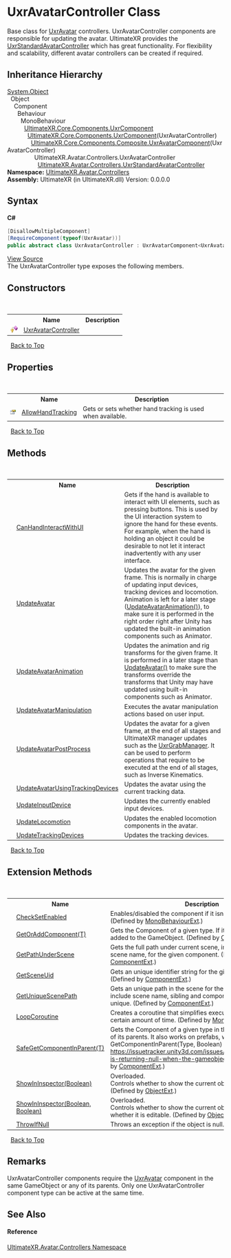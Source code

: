 # UxrAvatarController Class
 

Base class for <a href="T_UltimateXR_Avatar_UxrAvatar">UxrAvatar</a> controllers. UxrAvatarController components are responsible for updating the avatar. UltimateXR provides the <a href="T_UltimateXR_Avatar_Controllers_UxrStandardAvatarController">UxrStandardAvatarController</a> which has great functionality. For flexibility and scalability, different avatar controllers can be created if required.


## Inheritance Hierarchy
<a href="https://docs.microsoft.com/dotnet/api/system.object" target="_blank" rel="noopener noreferrer">System.Object</a><br />&nbsp;&nbsp;Object<br />&nbsp;&nbsp;&nbsp;&nbsp;Component<br />&nbsp;&nbsp;&nbsp;&nbsp;&nbsp;&nbsp;Behaviour<br />&nbsp;&nbsp;&nbsp;&nbsp;&nbsp;&nbsp;&nbsp;&nbsp;MonoBehaviour<br />&nbsp;&nbsp;&nbsp;&nbsp;&nbsp;&nbsp;&nbsp;&nbsp;&nbsp;&nbsp;<a href="T_UltimateXR_Core_Components_UxrComponent">UltimateXR.Core.Components.UxrComponent</a><br />&nbsp;&nbsp;&nbsp;&nbsp;&nbsp;&nbsp;&nbsp;&nbsp;&nbsp;&nbsp;&nbsp;&nbsp;<a href="T_UltimateXR_Core_Components_UxrComponent_1">UltimateXR.Core.Components.UxrComponent</a>(UxrAvatarController)<br />&nbsp;&nbsp;&nbsp;&nbsp;&nbsp;&nbsp;&nbsp;&nbsp;&nbsp;&nbsp;&nbsp;&nbsp;&nbsp;&nbsp;<a href="T_UltimateXR_Core_Components_Composite_UxrAvatarComponent_1">UltimateXR.Core.Components.Composite.UxrAvatarComponent</a>(UxrAvatarController)<br />&nbsp;&nbsp;&nbsp;&nbsp;&nbsp;&nbsp;&nbsp;&nbsp;&nbsp;&nbsp;&nbsp;&nbsp;&nbsp;&nbsp;&nbsp;&nbsp;UltimateXR.Avatar.Controllers.UxrAvatarController<br />&nbsp;&nbsp;&nbsp;&nbsp;&nbsp;&nbsp;&nbsp;&nbsp;&nbsp;&nbsp;&nbsp;&nbsp;&nbsp;&nbsp;&nbsp;&nbsp;&nbsp;&nbsp;<a href="T_UltimateXR_Avatar_Controllers_UxrStandardAvatarController">UltimateXR.Avatar.Controllers.UxrStandardAvatarController</a><br />
**Namespace:**&nbsp;<a href="N_UltimateXR_Avatar_Controllers">UltimateXR.Avatar.Controllers</a><br />**Assembly:**&nbsp;UltimateXR (in UltimateXR.dll) Version: 0.0.0.0

## Syntax

**C#**<br />
``` C#
[DisallowMultipleComponent]
[RequireComponent(typeof(UxrAvatar))]
public abstract class UxrAvatarController : UxrAvatarComponent<UxrAvatarController>
```

<a href="UltimateXR/Scripts/Avatar/Controllers/UxrAvatarController.cs" rel="noopener noreferrer" title="View the source code">View Source</a><br />
The UxrAvatarController type exposes the following members.


## Constructors
&nbsp;<table><tr><th></th><th>Name</th><th>Description</th></tr><tr><td>![Protected method](media/protmethod.gif "Protected method")</td><td><a href="M_UltimateXR_Avatar_Controllers_UxrAvatarController__ctor">UxrAvatarController</a></td><td /></tr></table>&nbsp;
<a href="#uxravatarcontroller-class">Back to Top</a>

## Properties
&nbsp;<table><tr><th></th><th>Name</th><th>Description</th></tr><tr><td>![Public property](media/pubproperty.gif "Public property")</td><td><a href="P_UltimateXR_Avatar_Controllers_UxrAvatarController_AllowHandTracking">AllowHandTracking</a></td><td>
Gets or sets whether hand tracking is used when available.</td></tr></table>&nbsp;
<a href="#uxravatarcontroller-class">Back to Top</a>

## Methods
&nbsp;<table><tr><th></th><th>Name</th><th>Description</th></tr><tr><td>![Public method](media/pubmethod.gif "Public method")</td><td><a href="M_UltimateXR_Avatar_Controllers_UxrAvatarController_CanHandInteractWithUI">CanHandInteractWithUI</a></td><td>
Gets if the hand is available to interact with UI elements, such as pressing buttons. This is used by the UI interaction system to ignore the hand for these events. For example, when the hand is holding an object it could be desirable to not let it interact inadvertently with any user interface.</td></tr><tr><td>![Protected method](media/protmethod.gif "Protected method")</td><td><a href="M_UltimateXR_Avatar_Controllers_UxrAvatarController_UpdateAvatar">UpdateAvatar</a></td><td>
Updates the avatar for the given frame. This is normally in charge of updating input devices, tracking devices and locomotion. Animation is left for a later stage (<a href="M_UltimateXR_Avatar_Controllers_UxrAvatarController_UpdateAvatarAnimation">UpdateAvatarAnimation()</a>), to make sure it is performed in the right order right after Unity has updated the built-in animation components such as Animator.</td></tr><tr><td>![Protected method](media/protmethod.gif "Protected method")</td><td><a href="M_UltimateXR_Avatar_Controllers_UxrAvatarController_UpdateAvatarAnimation">UpdateAvatarAnimation</a></td><td>
Updates the animation and rig transforms for the given frame. It is performed in a later stage than <a href="M_UltimateXR_Avatar_Controllers_UxrAvatarController_UpdateAvatar">UpdateAvatar()</a> to make sure the transforms override the transforms that Unity may have updated using built-in components such as Animator.</td></tr><tr><td>![Protected method](media/protmethod.gif "Protected method")</td><td><a href="M_UltimateXR_Avatar_Controllers_UxrAvatarController_UpdateAvatarManipulation">UpdateAvatarManipulation</a></td><td>
Executes the avatar manipulation actions based on user input.</td></tr><tr><td>![Protected method](media/protmethod.gif "Protected method")</td><td><a href="M_UltimateXR_Avatar_Controllers_UxrAvatarController_UpdateAvatarPostProcess">UpdateAvatarPostProcess</a></td><td>
Updates the avatar for a given frame, at the end of all stages and UltimateXR manager updates such as the <a href="T_UltimateXR_Manipulation_UxrGrabManager">UxrGrabManager</a>. It can be used to perform operations that require to be executed at the end of all stages, such as Inverse Kinematics.</td></tr><tr><td>![Protected method](media/protmethod.gif "Protected method")</td><td><a href="M_UltimateXR_Avatar_Controllers_UxrAvatarController_UpdateAvatarUsingTrackingDevices">UpdateAvatarUsingTrackingDevices</a></td><td>
Updates the avatar using the current tracking data.</td></tr><tr><td>![Protected method](media/protmethod.gif "Protected method")</td><td><a href="M_UltimateXR_Avatar_Controllers_UxrAvatarController_UpdateInputDevice">UpdateInputDevice</a></td><td>
Updates the currently enabled input devices.</td></tr><tr><td>![Protected method](media/protmethod.gif "Protected method")</td><td><a href="M_UltimateXR_Avatar_Controllers_UxrAvatarController_UpdateLocomotion">UpdateLocomotion</a></td><td>
Updates the enabled locomotion components in the avatar.</td></tr><tr><td>![Protected method](media/protmethod.gif "Protected method")</td><td><a href="M_UltimateXR_Avatar_Controllers_UxrAvatarController_UpdateTrackingDevices">UpdateTrackingDevices</a></td><td>
Updates the tracking devices.</td></tr></table>&nbsp;
<a href="#uxravatarcontroller-class">Back to Top</a>

## Extension Methods
&nbsp;<table><tr><th></th><th>Name</th><th>Description</th></tr><tr><td>![Public Extension Method](media/pubextension.gif "Public Extension Method")</td><td><a href="M_UltimateXR_Extensions_Unity_MonoBehaviourExt_CheckSetEnabled">CheckSetEnabled</a></td><td>
Enables/disabled the component if it isn't enabled already.
 (Defined by <a href="T_UltimateXR_Extensions_Unity_MonoBehaviourExt">MonoBehaviourExt</a>.)</td></tr><tr><td>![Public Extension Method](media/pubextension.gif "Public Extension Method")</td><td><a href="M_UltimateXR_Extensions_Unity_ComponentExt_GetOrAddComponent__1">GetOrAddComponent(T)</a></td><td>
Gets the Component of a given type. If it doesn't exist, it is added to the GameObject.
 (Defined by <a href="T_UltimateXR_Extensions_Unity_ComponentExt">ComponentExt</a>.)</td></tr><tr><td>![Public Extension Method](media/pubextension.gif "Public Extension Method")</td><td><a href="M_UltimateXR_Extensions_Unity_ComponentExt_GetPathUnderScene">GetPathUnderScene</a></td><td>
Gets the full path under current scene, including all parents, but scene name, for the given component.
 (Defined by <a href="T_UltimateXR_Extensions_Unity_ComponentExt">ComponentExt</a>.)</td></tr><tr><td>![Public Extension Method](media/pubextension.gif "Public Extension Method")</td><td><a href="M_UltimateXR_Extensions_Unity_ComponentExt_GetSceneUid">GetSceneUid</a></td><td>
Gets an unique identifier string for the given component.
 (Defined by <a href="T_UltimateXR_Extensions_Unity_ComponentExt">ComponentExt</a>.)</td></tr><tr><td>![Public Extension Method](media/pubextension.gif "Public Extension Method")</td><td><a href="M_UltimateXR_Extensions_Unity_ComponentExt_GetUniqueScenePath">GetUniqueScenePath</a></td><td>
Gets an unique path in the scene for the given component. It will include scene name, sibling and component indices to make it unique.
 (Defined by <a href="T_UltimateXR_Extensions_Unity_ComponentExt">ComponentExt</a>.)</td></tr><tr><td>![Public Extension Method](media/pubextension.gif "Public Extension Method")</td><td><a href="M_UltimateXR_Extensions_Unity_MonoBehaviourExt_LoopCoroutine">LoopCoroutine</a></td><td>
Creates a coroutine that simplifies executing a loop during a certain amount of time.
 (Defined by <a href="T_UltimateXR_Extensions_Unity_MonoBehaviourExt">MonoBehaviourExt</a>.)</td></tr><tr><td>![Public Extension Method](media/pubextension.gif "Public Extension Method")</td><td><a href="M_UltimateXR_Extensions_Unity_ComponentExt_SafeGetComponentInParent__1">SafeGetComponentInParent(T)</a></td><td>
Gets the Component of a given type in the GameObject or any of its parents. It also works on prefabs, where regular GetComponentInParent(Type, Boolean) will not work: https://issuetracker.unity3d.com/issues/getcomponentinparent-is-returning-null-when-the-gameobject-is-a-prefab
 (Defined by <a href="T_UltimateXR_Extensions_Unity_ComponentExt">ComponentExt</a>.)</td></tr><tr><td>![Public Extension Method](media/pubextension.gif "Public Extension Method")</td><td><a href="M_UltimateXR_Extensions_Unity_ObjectExt_ShowInInspector">ShowInInspector(Boolean)</a></td><td>Overloaded.  
Controls whether to show the current object in the inspector.
 (Defined by <a href="T_UltimateXR_Extensions_Unity_ObjectExt">ObjectExt</a>.)</td></tr><tr><td>![Public Extension Method](media/pubextension.gif "Public Extension Method")</td><td><a href="M_UltimateXR_Extensions_Unity_ObjectExt_ShowInInspector_1">ShowInInspector(Boolean, Boolean)</a></td><td>Overloaded.  
Controls whether to show the current object in the inspector and whether it is editable.
 (Defined by <a href="T_UltimateXR_Extensions_Unity_ObjectExt">ObjectExt</a>.)</td></tr><tr><td>![Public Extension Method](media/pubextension.gif "Public Extension Method")</td><td><a href="M_UltimateXR_Extensions_System_ObjectExt_ThrowIfNull">ThrowIfNull</a></td><td>
Throws an exception if the object is null.
 (Defined by <a href="T_UltimateXR_Extensions_System_ObjectExt">ObjectExt</a>.)</td></tr></table>&nbsp;
<a href="#uxravatarcontroller-class">Back to Top</a>

## Remarks
UxrAvatarController components require the <a href="T_UltimateXR_Avatar_UxrAvatar">UxrAvatar</a> component in the same GameObject or any of its parents. Only one UxrAvatarController component type can be active at the same time.

## See Also


#### Reference
<a href="N_UltimateXR_Avatar_Controllers">UltimateXR.Avatar.Controllers Namespace</a><br />